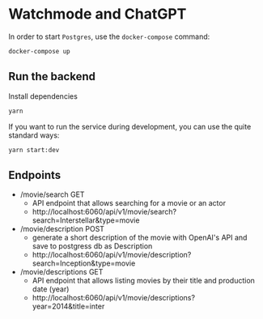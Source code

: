 # Watchmode and ChatGPT

In order to start `Postgres`, use the `docker-compose` command:

```sh
docker-compose up
```

## Run the backend

Install dependencies

```sh
yarn
```

If you want to run the service during development, you can use the quite standard ways:

```sh
yarn start:dev
```

## Endpoints

- /movie/search GET
  - API endpoint that allows searching for a movie or an actor
  - http://localhost:6060/api/v1/movie/search?search=Interstellar&type=movie
- /movie/description POST
  - generate a short description of the movie with OpenAI's API and save to postgress db as Description
  - http://localhost:6060/api/v1/movie/description?search=Inception&type=movie
- /movie/descriptions GET
  - API endpoint that allows listing movies by their title and production date (year)
  - http://localhost:6060/api/v1/movie/descriptions?year=2014&title=inter
